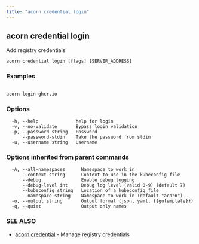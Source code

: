 ```yaml
---
title: "acorn credential login"
---
```

## acorn credential login

Add registry credentials

```
acorn credential login [flags] [SERVER_ADDRESS]
```

### Examples

```

acorn login ghcr.io
```

### Options

```
  -h, --help              help for login
  -v, --no-validate       Bypass login validation
  -p, --password string   Password
      --password-stdin    Take the password from stdin
  -u, --username string   Username
```

### Options inherited from parent commands

```
  -A, --all-namespaces      Namespace to work in
      --context string      Context to use in the kubeconfig file
      --debug               Enable debug logging
      --debug-level int     Debug log level (valid 0-9) (default 7)
      --kubeconfig string   Location of a kubeconfig file
      --namespace string    Namespace to work in (default "acorn")
  -o, --output string       Output format (json, yaml, {{gotemplate}})
  -q, --quiet               Output only names
```

### SEE ALSO

* [acorn credential](acorn_credential.md)	 - Manage registry credentials

